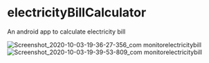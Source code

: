 # electricityBillCalculator
An android app to calculate electricity bill


![Screenshot_2020-10-03-19-36-27-356_com monitorelectricitybill](https://user-images.githubusercontent.com/20134189/94994176-a5919b00-05b3-11eb-9a4b-c1247fa865c3.jpg)
![Screenshot_2020-10-03-19-39-53-809_com monitorelectricitybill](https://user-images.githubusercontent.com/20134189/94994177-a75b5e80-05b3-11eb-822f-c80888816336.jpg)
